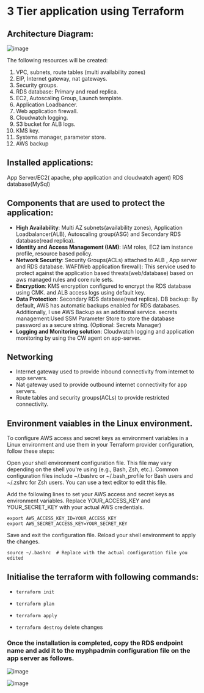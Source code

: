 # 3 Tier application using Terraform

## Architecture Diagram:
![image](https://github.com/gtmnagalla/3tier/assets/85630305/8e25b360-2cdc-4c31-a09e-b5ea70025316)


The following resources will be created:
1. VPC, subnets, route tables (multi availability zones)
2. EIP, Internet gateway, nat gateways.
3. Security groups.
4. RDS database: Primary and read replica.
5. EC2, Autoscaling Group, Launch template.
6. Application Loadbancer.
7. Web application firewall.
8. Cloudwatch logging.
9. S3 bucket for ALB logs.
10. KMS key.
11. Systems manager, parameter store.
12. AWS backup


## Installed applications:
App Server/EC2( apache, php application and cloudwatch agent)
RDS database(MySql)

## Components that are used to protect the application:
- **High Availability**: Multi AZ subnets(availability zones), Application Loadbalancer(ALB), Autoscaling group(ASG) and Secondary RDS database(read replica).
- **Identity and Access Management (IAM)**: IAM roles, EC2 iam instance profile, resource based policy.
- **Network Security**: Security Groups(ACLs) attached to ALB , App server and RDS database.
  WAF(Web application firewall): This service used to protect against the application based threats(web/database) based on aws managed rules and core rule sets.
- **Encryption**: KMS encryption configured to encrypt the RDS database using CMK. and ALB access logs using default key.
- **Data Protection**: Secondary RDS database(read replica).
  DB backup: By default, AWS has automatic backups enabled for RDS databases. Additionally, I use AWS Backup as an additional service.
  secrets management:Used SSM Parameter Store to store the database password as a secure string. (Optional: Secrets Manager)
- **Logging and Monitoring solution**: Cloudwatch logging and application monitoring by using the CW agent on app-server.
  
## Networking
- Internet gateway used to provide inbound connectivity from internet to app servers.
- Nat gateway used to provide outbound internet connectivity for app servers.
- Route tables and security groups(ACLs) to provide restricted connectivity. 

## Environment vaiables in the Linux environment.
To configure AWS access and secret keys as environment variables in a Linux environment and use them in your Terraform provider configuration, follow these steps:

Open your shell environment configuration file. This file may vary depending on the shell you're using (e.g., Bash, Zsh, etc.). Common configuration files include ~/.bashrc or ~/.bash_profile for Bash users and ~/.zshrc for Zsh users. You can use a text editor to edit this file.

Add the following lines to set your AWS access and secret keys as environment variables. Replace YOUR_ACCESS_KEY and YOUR_SECRET_KEY with your actual AWS credentials.
```
export AWS_ACCESS_KEY_ID=YOUR_ACCESS_KEY
export AWS_SECRET_ACCESS_KEY=YOUR_SECRET_KEY
```
Save and exit the configuration file.
Reload your shell environment to apply the changes.
```
source ~/.bashrc  # Replace with the actual configuration file you edited
```

## Initialise the terraform with following commands:
- ```terraform init```

- ```terraform plan```

- ```terraform apply```

- ```terraform destroy``` delete changes


### Once the installation is completed, copy the RDS endpoint name and add it to the myphpadmin configuration file on the app server as follows.
 ![image](https://github.com/gtmnagalla/3tier/assets/85630305/49639e4b-ea48-4a5c-8822-e607e7677d77)

 ![image](https://github.com/gtmnagalla/3tier/assets/85630305/6e91cf8c-774a-4fe8-9e2d-6da64890a4d7)

